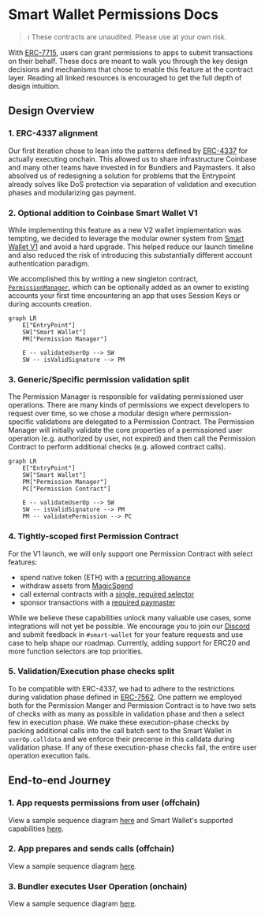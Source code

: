 # Smart Wallet Permissions Docs

> :information_source: These contracts are unaudited. Please use at your own risk.

With [ERC-7715](./ERC-7715.md), users can grant permissions to apps to submit transactions on their behalf. These docs are meant to walk you through the key design decisions and mechanisms that chose to enable this feature at the contract layer. Reading all linked resources is encouraged to get the full depth of design intuition.

## Design Overview

### 1. ERC-4337 alignment

Our first iteration chose to lean into the patterns defined by [ERC-4337](https://eips.ethereum.org/EIPS/eip-4337) for actually executing onchain. This allowed us to share infrastructure Coinbase and many other teams have invested in for Bundlers and Paymasters. It also absolved us of redesigning a solution for problems that the Entrypoint already solves like DoS protection via separation of validation and execution phases and modularizing gas payment.

### 2. Optional addition to Coinbase Smart Wallet V1

While implementing this feature as a new V2 wallet implementation was tempting, we decided to leverage the modular owner system from [Smart Wallet V1](https://github.com/coinbase/smart-wallet) and avoid a hard upgrade. This helped reduce our launch timeline and also reduced the risk of introducing this substantially different account authentication paradigm.

We accomplished this by writing a new singleton contract, [`PermissionManager`](./PermissionManager.md), which can be optionally added as an owner to existing accounts your first time encountering an app that uses Session Keys or during accounts creation.

```mermaid
graph LR
    E["EntryPoint"]
    SW["Smart Wallet"]
    PM["Permission Manager"]

    E -- validateUserOp --> SW
    SW -- isValidSignature --> PM
```

### 3. Generic/Specific permission validation split

The Permission Manager is responsible for validating permissioned user operations. There are many kinds of permissions we expect developers to request over time, so we chose a modular design where permission-specific validations are delegated to a Permission Contract. The Permission Manager will initially validate the core properties of a permissioned user operation (e.g. authorized by user, not expired) and then call the Permission Contract to perform additional checks (e.g. allowed contract calls).

```mermaid
graph LR
    E["EntryPoint"]
    SW["Smart Wallet"]
    PM["Permission Manager"]
    PC["Permission Contract"]

    E -- validateUserOp --> SW
    SW -- isValidSignature --> PM
    PM -- validatePermission --> PC
```

### 4. Tightly-scoped first Permission Contract

For the V1 launch, we will only support one Permission Contract with select features:

- spend native token (ETH) with a [recurring allowance](./RecurringAllowance.md)
- withdraw assets from [MagicSpend](https://github.com/coinbase/magic-spend)
- call external contracts with a [single, required selector](./PermissionedCall.md)
- sponsor transactions with a [required paymaster](./PaymasterRequirement.md)

While we believe these capabilities unlock many valuable use cases, some integrations will not yet be possible. We encourage you to join our [Discord](<(https://discord.com/invite/cdp/)>) and submit feedback in `#smart-wallet` for your feature requests and use case to help shape our roadmap. Currently, adding support for ERC20 and more function selectors are top priorities.

### 5. Validation/Execution phase checks split

To be compatible with ERC-4337, we had to adhere to the restrictions during validation phase defined in [ERC-7562](https://eips.ethereum.org/EIPS/eip-7562). One pattern we employed both for the Permission Manger and Permission Contract is to have two sets of checks with as many as possible in validation phase and then a select few in execution phase. We make these execution-phase checks by packing additional calls into the call batch sent to the Smart Wallet in `userOp.calldata` and we enforce their precense in this calldata during validation phase. If any of these execution-phase checks fail, the entire user operation execution fails.

## End-to-end Journey

### 1. App requests permissions from user (offchain)

View a sample sequence diagram [here](./diagrams/offchain/grantPermissions.md) and Smart Wallet's supported capabilities [here](./ERC-7715.md).

### 2. App prepares and sends calls (offchain)

View a sample sequence diagram [here](./diagrams/offchain/prepareCalls+sendCalls.md).

### 3. Bundler executes User Operation (onchain)

View a sample sequence diagram [here](./diagrams/onchain/withdraw.md).
